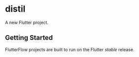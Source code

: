 # distil

A new Flutter project.

## Getting Started

FlutterFlow projects are built to run on the Flutter _stable_ release.

